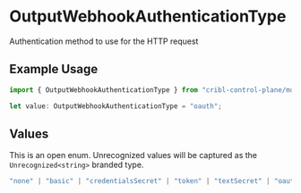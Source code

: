 # OutputWebhookAuthenticationType

Authentication method to use for the HTTP request

## Example Usage

```typescript
import { OutputWebhookAuthenticationType } from "cribl-control-plane/models";

let value: OutputWebhookAuthenticationType = "oauth";
```

## Values

This is an open enum. Unrecognized values will be captured as the `Unrecognized<string>` branded type.

```typescript
"none" | "basic" | "credentialsSecret" | "token" | "textSecret" | "oauth" | Unrecognized<string>
```